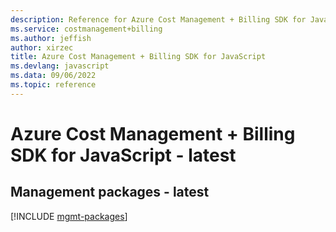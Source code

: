 ```yaml
---
description: Reference for Azure Cost Management + Billing SDK for JavaScript
ms.service: costmanagement+billing
ms.author: jeffish
author: xirzec
title: Azure Cost Management + Billing SDK for JavaScript
ms.devlang: javascript
ms.data: 09/06/2022
ms.topic: reference
---
```

# Azure Cost Management + Billing SDK for JavaScript - latest

## Management packages - latest
[!INCLUDE [mgmt-packages](cost-management-+-billing-mgmt-index.md)]